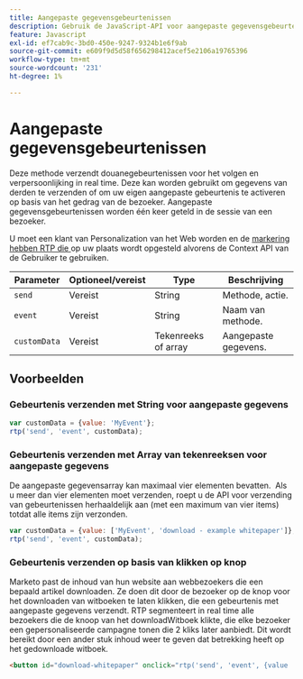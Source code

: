 ```yaml
---
title: Aangepaste gegevensgebeurtenissen
description: Gebruik de JavaScript-API voor aangepaste gegevensgebeurtenissen voor het bijhouden van uw unieke gebeurtenissen.
feature: Javascript
exl-id: ef7cab9c-3bd0-450e-9247-9324b1e6f9ab
source-git-commit: e609f9d5d58f656298412acef5e2106a19765396
workflow-type: tm+mt
source-wordcount: '231'
ht-degree: 1%

---
```


# Aangepaste gegevensgebeurtenissen

Deze methode verzendt douanegebeurtenissen voor het volgen en verpersoonlijking in real time. Deze kan worden gebruikt om gegevens van derden te verzenden of om uw eigen aangepaste gebeurtenis te activeren op basis van het gedrag van de bezoeker. Aangepaste gegevensgebeurtenissen worden één keer geteld in de sessie van een bezoeker.

U moet een klant van Personalization van het Web worden en de [ markering hebben RTP die ](https://experienceleague.adobe.com/en/docs/marketo/using/product-docs/web-personalization/rtp-tag-implementation/deploy-the-rtp-javascript) op uw plaats wordt opgesteld alvorens de Context API van de Gebruiker te gebruiken.

| Parameter | Optioneel/vereist | Type | Beschrijving |
|---|---|---|---|
| `send` | Vereist | String | Methode, actie. |
| `event` | Vereist | String | Naam van methode. |
| `customData` | Vereist | Tekenreeks of array | Aangepaste gegevens. |

## Voorbeelden

### Gebeurtenis verzenden met String voor aangepaste gegevens

```javascript
var customData = {value: 'MyEvent'};
rtp('send', 'event', customData);
```

### Gebeurtenis verzenden met Array van tekenreeksen voor aangepaste gegevens

De aangepaste gegevensarray kan maximaal vier elementen bevatten.  Als u meer dan vier elementen moet verzenden, roept u de API voor verzending van gebeurtenissen herhaaldelijk aan (met een maximum van vier items) totdat alle items zijn verzonden.

```javascript
var customData = {value: ['MyEvent', 'download - example whitepaper']};
rtp('send', 'event', customData);
```

### Gebeurtenis verzenden op basis van klikken op knop

Marketo past de inhoud van hun website aan webbezoekers die een bepaald artikel downloaden. Ze doen dit door de bezoeker op de knop voor het downloaden van witboeken te laten klikken, die een gebeurtenis met aangepaste gegevens verzendt. RTP segmenteert in real time alle bezoekers die de knoop van het downloadWitboek klikte, die elke bezoeker een gepersonaliseerde campagne tonen die 2 kliks later aanbiedt. Dit wordt bereikt door een ander stuk inhoud weer te geven dat betrekking heeft op het gedownloade witboek.

```html
<button id="download-whitepaper" onclick="rtp('send', 'event', {value :'download - example whitepaper'})">Download</button>
```
